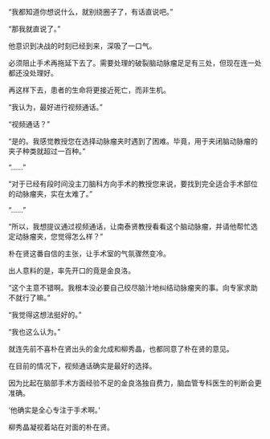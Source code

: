 “我都知道你想说什么，就别绕圈子了，有话直说吧。”

“那我就直说了。”

他意识到决战的时刻已经到来，深吸了一口气。

必须阻止手术再拖延下去了。需要处理的破裂脑动脉瘤足足有三处，但现在连一处都还没处理好。

再这样下去，患者的生命将更接近死亡，而非生机。

“我认为，最好进行视频通话。”

“视频通话？”

“是的。我感觉教授您在选择动脉瘤夹时遇到了困难。毕竟，用于夹闭脑动脉瘤的夹子种类就超过一百种。”

“……”

“对于已经有段时间没主刀脑科方向手术的教授您来说，要找到完全适合手术部位的动脉瘤夹，实在太难了。”

“……”

“所以，我想提议通过视频通话，让南泰贤教授看看这个脑动脉瘤，并请他帮忙选定动脉瘤夹，您觉得怎么样？”

朴在贤这番自信的主张，让手术室的气氛骤然变冷。

出人意料的是，率先开口的竟是金良洛。

“这个主意不错啊。我根本没必要自己绞尽脑汁地纠结动脉瘤夹的事。向专家求助不就行了嘛。”

“我觉得这想法挺好的。”

“我也这么认为。”

就连先前不喜朴在贤出头的金允成和柳秀晶，也都同意了朴在贤的意见。

在目前的情况下，视频通话确实是最好的选择。

因为比起在脑部手术方面经验不足的金良洛独自费力，脑血管专科医生的判断会更准确。

‘他确实是全心专注于手术啊。’

柳秀晶凝视着站在对面的朴在贤。